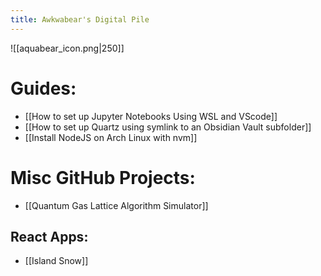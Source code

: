 ```yaml
---
title: Awkwabear's Digital Pile
---
```


![[aquabear_icon.png|250]]
# Guides:
- [[How to set up Jupyter Notebooks Using WSL and VScode]]
- [[How to set up Quartz using symlink to an Obsidian Vault subfolder]]
- [[Install NodeJS on Arch Linux with nvm]]
# Misc GitHub Projects:
- [[Quantum Gas Lattice Algorithm Simulator]]
## React Apps:
- [[Island Snow]]
